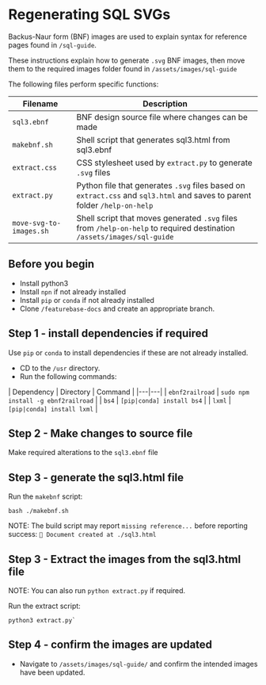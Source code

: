 # Regenerating SQL SVGs

Backus-Naur form (BNF) images are used to explain syntax for reference pages found in `/sql-guide`.

These instructions explain how to generate `.svg` BNF images, then move them to the required images folder found in `/assets/images/sql-guide`

The following files perform specific functions:

| Filename | Description |
|---|---|
| `sql3.ebnf` | BNF design source file where changes can be made |
| `makebnf.sh` | Shell script that generates sql3.html from sql3.ebnf |
| `extract.css` | CSS stylesheet used by `extract.py` to generate `.svg` files |
| `extract.py` | Python file that generates `.svg` files based on `extract.css` and `sql3.html` and saves to parent folder `/help-on-help` |
| `move-svg-to-images.sh` | Shell script that moves generated `.svg` files from `/help-on-help` to required destination `/assets/images/sql-guide` |

## Before you begin

* Install python3
* Install `npn` if not already installed
* Install `pip` or `conda` if not already installed
* Clone `/featurebase-docs` and create an appropriate branch.

## Step 1 - install dependencies if required

Use `pip` or `conda` to install dependencies if these are not already installed.

* CD to the `/usr` directory.
* Run the following commands:

| Dependency | Directory | Command |
|---|---|
| `ebnf2railroad` | `sudo npm install -g ebnf2railroad` |
| `bs4` | `[pip|conda] install bs4` |
| `lxml` | `[pip|conda] install lxml` |

## Step 2 - Make changes to source file

Make required alterations to the `sql3.ebnf` file

## Step 3 - generate the sql3.html file

Run the `makebnf` script:

```
bash ./makebnf.sh
```

NOTE: The build script may report `missing reference...` before reporting success: `📜 Document created at ./sql3.html`

## Step 3 - Extract the images from the sql3.html file

NOTE: You can also run `python extract.py` if required.

Run the extract script:

```
python3 extract.py`
```

## Step 4 - confirm the images are updated

* Navigate to `/assets/images/sql-guide/` and confirm the intended images have been updated.